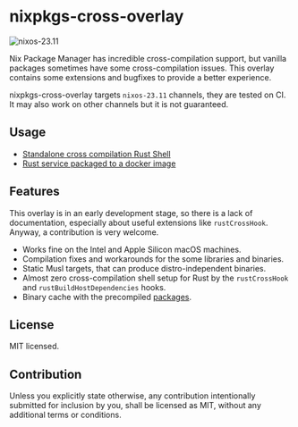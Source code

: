 # nixpkgs-cross-overlay

![nixos-23.11](https://github.com/alekseysidorov/nixpkgs-cross-overlay/actions/workflows/ci.yml/badge.svg)

Nix Package Manager has incredible cross-compilation support, but vanilla
packages sometimes have some cross-compilation issues. This overlay contains
some extensions and bugfixes to provide a better experience.

nixpkgs-cross-overlay targets `nixos-23.11` channels, they are tested on CI. It
may also work on other channels but it is not guaranteed.

## Usage

- [Standalone cross compilation Rust Shell](./examples/README.md)
- [Rust service packaged to a docker image](https://github.com/alekseysidorov/nixpkgs-rust-service-example)

## Features

This overlay is in an early development stage, so there is a lack of
documentation, especially about useful extensions like `rustCrossHook`. Anyway,
a contribution is very welcome.

- Works fine on the Intel and Apple Silicon macOS machines.
- Compilation fixes and workarounds for the some libraries and binaries.
- Static Musl targets, that can produce distro-independent binaries.
- Almost zero cross-compilation shell setup for Rust by the `rustCrossHook` and
  `rustBuildHostDependencies` hooks.
- Binary cache with the precompiled
  [packages](https://app.cachix.org/cache/nixpkgs-cross-overlay#pull).

## License

MIT licensed.

## Contribution

Unless you explicitly state otherwise, any contribution intentionally submitted
for inclusion by you, shall be licensed as MIT, without any additional terms or
conditions.
